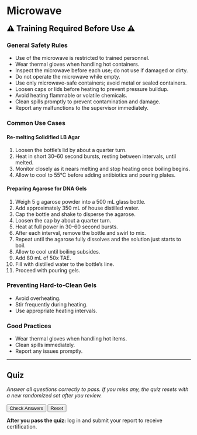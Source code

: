 # Microwave

<span style="color: black; font-size: 1.5em; font-weight: bold;">
&#9888;&#65039; Training Required Before Use &#9888;&#65039;
</span>

### General Safety Rules
- Use of the microwave is restricted to trained personnel.
- Wear thermal gloves when handling hot containers.
- Inspect the microwave before each use; do not use if damaged or dirty.
- Do not operate the microwave while empty.
- Use only microwave-safe containers; avoid metal or sealed containers.
- Loosen caps or lids before heating to prevent pressure buildup.
- Avoid heating flammable or volatile chemicals.
- Clean spills promptly to prevent contamination and damage.
- Report any malfunctions to the supervisor immediately.

### Common Use Cases

#### Re-melting Solidified LB Agar
1. Loosen the bottle’s lid by about a quarter turn.
2. Heat in short 30–60 second bursts, resting between intervals, until melted.
3. Monitor closely as it nears melting and stop heating once boiling begins.
4. Allow to cool to 55°C before adding antibiotics and pouring plates.

#### Preparing Agarose for DNA Gels
1. Weigh 5 g agarose powder into a 500 mL glass bottle.
2. Add approximately 350 mL of house distilled water.
3. Cap the bottle and shake to disperse the agarose.
4. Loosen the cap by about a quarter turn.
5. Heat at full power in 30–60 second bursts.
6. After each interval, remove the bottle and swirl to mix.
7. Repeat until the agarose fully dissolves and the solution just starts to boil.
8. Allow to cool until boiling subsides.
9. Add 80 mL of 50x TAE.
10. Fill with distilled water to the bottle’s line.
11. Proceed with pouring gels.

### Preventing Hard-to-Clean Gels
- Avoid overheating.
- Stir frequently during heating.
- Use appropriate heating intervals.

### Good Practices
- Wear thermal gloves when handling hot items.
- Clean spills immediately.
- Report any issues promptly.

---

## Quiz

<p><em>Answer all questions correctly to pass. If you miss any, the quiz resets with a new randomized set after you review.</em></p>

<div id="microwave_quiz_container"></div>

<div style="margin-top:1rem;">
  <button type="button" id="microwave_check_btn">Check Answers</button>
  <button type="button" id="microwave_reset_btn">Reset</button>
  <span id="microwave_quiz_status" style="margin-left:0.75rem;"></span>
</div>

<script>
(function () {
  // Five topics; each contains multiple conceptually equivalent variants
  const topics = [
    [
      { question: "Always loosen caps or lids before microwaving containers.", answer: true },
      { question: "Sealing containers tightly before microwaving is recommended to prevent spills.", answer: false },
      { question: "Do not loosen lids before microwaving as it causes contamination.", answer: false },
      { question: "Loosening bottle caps by about a quarter turn before microwaving is essential.", answer: true }
    ],
    [
      { question: "Thermal gloves must be worn when handling hot containers from the microwave.", answer: true },
      { question: "Thermal gloves stored on top of the microwave should be worn when handling hot items.", answer: true },
      { question: "It is safe to handle hot containers from the microwave without thermal gloves.", answer: false },
      { question: "Regular nitrile gloves are sufficient protection when removing hot items from the microwave.", answer: false }
    ],
    [
      { question: "Agarose should be heated in short 30–60 second bursts with swirling to prevent boil-over.", answer: true },
      { question: "Continuous heating without stirring is recommended for agarose to ensure even melting.", answer: false },
      { question: "Swirling the agarose solution after each heating interval helps avoid boiling over.", answer: true },
      { question: "Heating agarose until a vigorous boil is reached is necessary for proper melting.", answer: false }
    ],
    [
      { question: "It is absolutely prohibited to heat food in the lab microwave.", answer: true },
      { question: "Heating personal food in the lab microwave is allowed if done carefully.", answer: false },
      { question: "The lab microwave is designated solely for lab-related heating and not for food.", answer: true },
      { question: "Using the lab microwave for snacks during breaks is acceptable.", answer: false }
    ],
    [
      { question: "Spills in the microwave should be cleaned immediately using paper towels and 70% ethanol.", answer: true },
      { question: "Leaving spills in the microwave does not affect its performance.", answer: false },
      { question: "Prompt cleaning of microwave spills helps prevent contamination and damage.", answer: true },
      { question: "Only water is needed to clean microwave spills effectively.", answer: false }
    ]
  ];

  const container = document.getElementById('microwave_quiz_container');
  const statusEl = document.getElementById('microwave_quiz_status');
  const checkBtn = document.getElementById('microwave_check_btn');
  const resetBtn = document.getElementById('microwave_reset_btn');

  let currentSet = [];

  function pickOnePerTopic() {
    return topics.map(variants => {
      const v = variants[Math.floor(Math.random() * variants.length)];
      return { text: v.question, answer: v.answer };
    });
  }

  function shuffle(arr) {
    for (let i = arr.length - 1; i > 0; i--) {
      const j = Math.floor(Math.random() * (i + 1));
      [arr[i], arr[j]] = [arr[j], arr[i]];
    }
    return arr;
  }

  function renderQuiz() {
    container.innerHTML = '';
    statusEl.textContent = '';
    checkBtn.disabled = false;
    resetBtn.textContent = 'Reset';

    currentSet = shuffle(pickOnePerTopic());

    currentSet.forEach((q, idx) => {
      const qId = `q${idx + 1}`;
      const block = document.createElement('div');
      block.className = 'microwave-quiz-item';
      block.style.margin = '0.75rem 0';

      const h = document.createElement('h4');
      h.textContent = `${idx + 1}. ${q.text}`;
      h.style.margin = '0 0 0.35rem 0';
      block.appendChild(h);

      const trueId = `${qId}_true`;
      const falseId = `${qId}_false`;

      const trueLbl = document.createElement('label');
      trueLbl.style.marginRight = '1rem';
      trueLbl.innerHTML = `<input type="radio" name="${qId}" id="${trueId}" value="true"> True`;
      block.appendChild(trueLbl);

      const falseLbl = document.createElement('label');
      falseLbl.innerHTML = `<input type="radio" name="${qId}" id="${falseId}" value="false"> False`;
      block.appendChild(falseLbl);

      const feedback = document.createElement('p');
      feedback.id = `${qId}_res`;
      feedback.style.margin = '0.35rem 0 0 0';
      block.appendChild(feedback);

      container.appendChild(block);
    });
  }

  function checkAnswers() {
    let allAnswered = true;
    let allCorrect = true;

    currentSet.forEach((q, idx) => {
      const qId = `q${idx + 1}`;
      const chosen = container.querySelector(`input[name="${qId}"]:checked`);
      const feedback = document.getElementById(`${qId}_res`);
      if (!chosen) {
        allAnswered = false;
        feedback.textContent = 'Please choose True or False.';
        return;
      }
      const val = chosen.value === 'true';
      const correct = (val === q.answer);
      allCorrect = allCorrect && correct;
      feedback.textContent = correct ? '✅ Correct' : '❌ Incorrect';
    });

    if (!allAnswered) {
      statusEl.textContent = 'Answer all questions before submitting.';
      return;
    }

    if (allCorrect) {
      statusEl.textContent = '✅ Passed';
      if (typeof progressManager !== 'undefined' && typeof progressManager.addCompletion === 'function') {
        progressManager.addCompletion('microwave_quiz', 'correct');
      }
    } else {
      // Preserve current set for review; require explicit new set
      statusEl.textContent = '❌ One or more answers were incorrect. Review the feedback below, then click "New set" to try again.';
      container.querySelectorAll('input[type="radio"]').forEach(el => { el.disabled = true; });
      checkBtn.disabled = true;
      resetBtn.textContent = 'New set';
      resetBtn.focus();
    }
  }

  statusEl.setAttribute('aria-live', 'polite');

  checkBtn.addEventListener('click', checkAnswers);
  resetBtn.addEventListener('click', renderQuiz);

  renderQuiz();
})();
</script>

<p><strong>After you pass the quiz:</strong> log in and submit your report to receive certification.</p>

